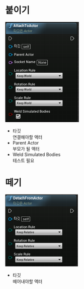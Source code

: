 # 붙이기
![](./image/소켓-AttachToActor.PNG)  
- 타깃  
연결해야할 액터
- Parent Actor  
부모가 될 액터
- Weld Simulated Bodies  
테스트 필요

# 떼기
![](./image/소켓-DettachToActor.PNG)  
- 타깃  
떼어내야할 액터